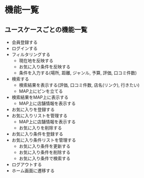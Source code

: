 # 機能一覧

## ユースケースごとの機能一覧

- 会員登録する
- ログインする
- フィルタリングする
    - 現在地を反映する
    - お気に入り条件を反映する
    - 条件を入力する(場所, 距離, ジャンル, 予算, 評価, 口コミ件数)
- 検索する
    - 検索結果を表示する(評価, 口コミ件数, 店名(リンク), 行きたい)
    - MAP上にピンを立てる
- 検索結果をMAP上に表示する
    - MAP上に店舗情報を表示する
- お気に入りを登録する
- お気に入りリストを管理する
    - MAP上に店舗情報を表示する
    - お気に入りを削除する
- お気に入り条件を登録する
- お気に入り条件リストを管理する
    - お気に入り条件を更新する
    - お気に入り条件を削除する
    - お気に入り条件で検索する
- ログアウトする
- ホーム画面に遷移する